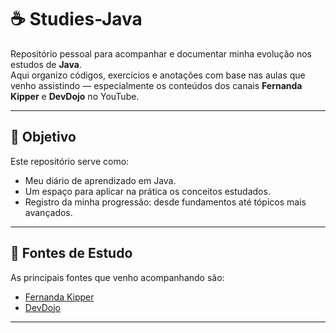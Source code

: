 # ☕ Studies-Java

Repositório pessoal para acompanhar e documentar minha evolução nos estudos de **Java**.  
Aqui organizo códigos, exercícios e anotações com base nas aulas que venho assistindo — especialmente os conteúdos dos canais **Fernanda Kipper** e **DevDojo** no YouTube.

---

## 🎯 Objetivo

Este repositório serve como:

- Meu diário de aprendizado em Java.
- Um espaço para aplicar na prática os conceitos estudados.
- Registro da minha progressão: desde fundamentos até tópicos mais avançados.

---

## 🧠 Fontes de Estudo

As principais fontes que venho acompanhando são:

- [Fernanda Kipper](https://www.youtube.com/@kipperdev)
- [DevDojo](https://www.youtube.com/@DevDojoBrasil)


---
